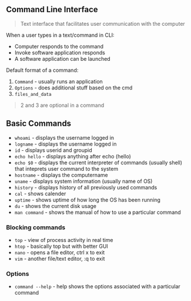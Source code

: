 ## Command Line Interface
> Text interface that facilitates user communication with the computer

When a user types in a text/command in CLI:
* Computer responds to the command
* Invoke software application responds 
* A software application can be launched

Default format of a command:
1. `Command` - usually runs an application
2. `Options` - does additional stuff based on the cmd
3. `files_and_data` 

> 2 and 3 are optional in a command


## Basic Commands
* `whoami` - displays the username logged in
* `logname` - displays the username logged in
* `id` - displays userid and groupid
* `echo hello` - displays anything after echo (hello)
* `echo $0` - displays the current interpreter of commands (usually shell) that inteprets user command to the system
* `hostname` - displays the computername
* `uname` - displays system information (usually name of OS)
* `history` - displays history of all previously used commands
* `cal` - shows calender
* `uptime` - shows uptime of how long the OS has been running
* `du` - shows the current disk usage
* `man command` - shows the manual of how to use a particular command

### Blocking commands
* `top` - view of process activity in real time
* `htop` - basically top but with better GUI
* `nano` - opens a file editor, ctrl x to exit
* `vim` - another file/text editor, :q to exit

### Options
* `command --help` - help shows the options associated with a particular command



